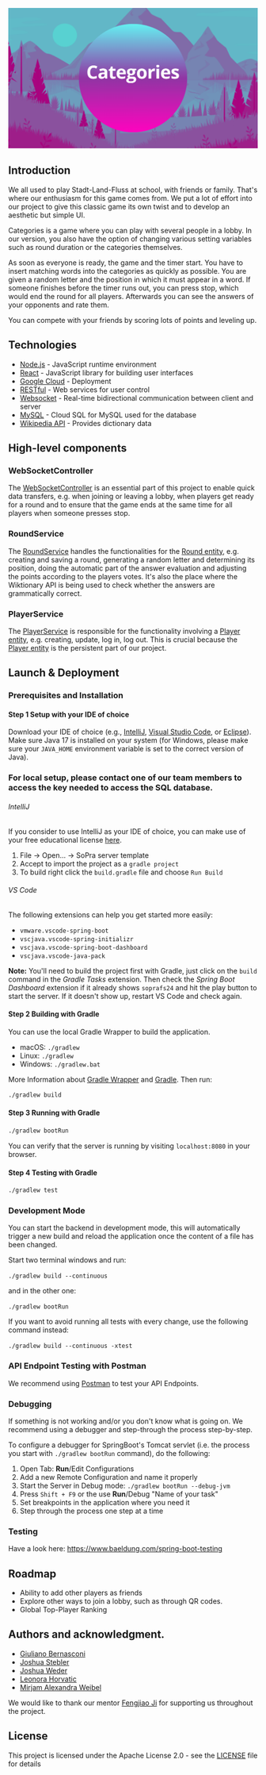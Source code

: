 <p>
    <img alt="" src="https://raw.githubusercontent.com/sopra-fs24-group-20/sopra-fs24-group-20-client/main/src/images/categories_logo.png" /><br/>
</p>

## Introduction
We all used to play Stadt-Land-Fluss at school, with friends or family. That's where our enthusiasm for this game comes from.
We put a lot of effort into our project to give this classic game its own twist and to develop an aesthetic but simple UI.

Categories is a game where you can play with several people in a lobby. In our version, you also have the option of changing various setting variables such as round duration or the categories themselves.

As soon as everyone is ready, the game and the timer start. You have to insert matching words into the categories as quickly as possible. You are given a random letter and the position in which it must appear in a word.
If someone finishes before the timer runs out, you can press stop, which would end the round for all players.
Afterwards you can see the answers of your opponents and rate them.

You can compete with your friends by scoring lots of points and leveling up.

## Technologies
- [Node.js](https://nodejs.org/en/docs) - JavaScript runtime environment
- [React](https://react.dev/learn) - JavaScript library for building user interfaces
- [Google Cloud](https://cloud.google.com/appengine/docs/flexible) - Deployment
- [RESTful](https://restfulapi.net/) - Web services for user control
- [Websocket](https://spring.io/guides/gs/messaging-stomp-websocket/) -  Real-time bidirectional communication between client and server
- [MySQL](https://cloud.google.com/sql/docs/mysql) - Cloud SQL for MySQL used for the database
- [Wikipedia API](https://de.wikipedia.org/wiki/Wikipedia:Technik/Datenbank/API#Dokumentation_der_Funktionalität) - Provides dictionary data

## High-level components
### WebSocketController
The [WebSocketController](https://github.com/sopra-fs24-group-20/sopra-fs24-group-20-server/blob/main/src/main/java/ch/uzh/ifi/hase/soprafs24/WebSocketController.java) is an essential part of this project to enable quick data transfers, e.g. when joining or leaving a lobby, when players get ready for a round and to ensure that the game ends at the same time for all players when someone presses stop.

### RoundService
The [RoundService](https://github.com/sopra-fs24-group-20/sopra-fs24-group-20-server/blob/main/src/main/java/ch/uzh/ifi/hase/soprafs24/service/RoundService.java) handles the functionalities for the [Round entity](https://github.com/sopra-fs24-group-20/sopra-fs24-group-20-server/blob/main/src/main/java/ch/uzh/ifi/hase/soprafs24/entity/Round.java), e.g. creating and saving a round, generating a random letter and determining its position, doing the automatic part of the answer evaluation and adjusting the points according to the players votes. It's also the place where the Wiktionary API is being used to check whether the answers are grammatically correct.

### PlayerService
The [PlayerService](https://github.com/sopra-fs24-group-20/sopra-fs24-group-20-server/blob/main/src/main/java/ch/uzh/ifi/hase/soprafs24/service/PlayerService.java) is responsible for the functionality involving a [Player entity](https://github.com/sopra-fs24-group-20/sopra-fs24-group-20-server/blob/main/src/main/java/ch/uzh/ifi/hase/soprafs24/entity/Player.java), e.g. creating, update, log in, log out. This is crucial because the [Player entity](https://github.com/sopra-fs24-group-20/sopra-fs24-group-20-server/blob/main/src/main/java/ch/uzh/ifi/hase/soprafs24/entity/Player.java) is the persistent part of our project.


## Launch & Deployment
### Prerequisites and Installation
#### Step 1 Setup with your IDE of choice
Download your IDE of choice (e.g., [IntelliJ](https://www.jetbrains.com/idea/download/), [Visual Studio Code](https://code.visualstudio.com/), or [Eclipse](http://www.eclipse.org/downloads/)). Make sure Java 17 is installed on your system (for Windows, please make sure your `JAVA_HOME` environment variable is set to the correct version of Java).
### For local setup, please contact one of our team members to access the key needed to access the SQL database.
###### IntelliJ
If you consider to use IntelliJ as your IDE of choice, you can make use of your free educational license [here](https://www.jetbrains.com/community/education/#students).
1. File -> Open... -> SoPra server template
2. Accept to import the project as a `gradle project`
3. To build right click the `build.gradle` file and choose `Run Build`

###### VS Code
The following extensions can help you get started more easily:
-   `vmware.vscode-spring-boot`
-   `vscjava.vscode-spring-initializr`
-   `vscjava.vscode-spring-boot-dashboard`
-   `vscjava.vscode-java-pack`

**Note:** You'll need to build the project first with Gradle, just click on the `build` command in the _Gradle Tasks_ extension. Then check the _Spring Boot Dashboard_ extension if it already shows `soprafs24` and hit the play button to start the server. If it doesn't show up, restart VS Code and check again.

#### Step 2 Building with Gradle
You can use the local Gradle Wrapper to build the application.
-   macOS: `./gradlew`
-   Linux: `./gradlew`
-   Windows: `./gradlew.bat`

More Information about [Gradle Wrapper](https://docs.gradle.org/current/userguide/gradle_wrapper.html) and [Gradle](https://gradle.org/docs/). Then run:

```bash
./gradlew build
```

#### Step 3 Running with Gradle


```bash
./gradlew bootRun
```

You can verify that the server is running by visiting `localhost:8080` in your browser.

#### Step 4 Testing with Gradle

```bash
./gradlew test
```

### Development Mode
You can start the backend in development mode, this will automatically trigger a new build and reload the application
once the content of a file has been changed.

Start two terminal windows and run:

`./gradlew build --continuous`

and in the other one:

`./gradlew bootRun`

If you want to avoid running all tests with every change, use the following command instead:

`./gradlew build --continuous -xtest`

### API Endpoint Testing with Postman
We recommend using [Postman](https://www.getpostman.com) to test your API Endpoints.

### Debugging
If something is not working and/or you don't know what is going on. We recommend using a debugger and step-through the process step-by-step.

To configure a debugger for SpringBoot's Tomcat servlet (i.e. the process you start with `./gradlew bootRun` command), do the following:

1. Open Tab: **Run**/Edit Configurations
2. Add a new Remote Configuration and name it properly
3. Start the Server in Debug mode: `./gradlew bootRun --debug-jvm`
4. Press `Shift + F9` or the use **Run**/Debug "Name of your task"
5. Set breakpoints in the application where you need it
6. Step through the process one step at a time

### Testing
Have a look here: https://www.baeldung.com/spring-boot-testing

## Roadmap
- Ability to add other players as friends
- Explore other ways to join a lobby, such as through QR codes.
- Global Top-Player Ranking

## Authors and acknowledgment.
- [Giuliano Bernasconi](https://github.com/GiulianoBernasconi)
- [Joshua Stebler](https://github.com/Joshuastebler)
- [Joshua Weder](https://github.com/joswed)
- [Leonora Horvatic](https://github.com/LeoHorv)
- [Mirjam Alexandra Weibel](https://github.com/mirjamweibel)

We would like to thank our mentor [Fengjiao Ji](https://github.com/feji08) for supporting us throughout the project.

## License
This project is licensed under the Apache License 2.0 - see the [LICENSE](LICENSE) file for details

